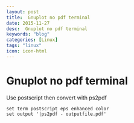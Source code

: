 ```yaml
---
layout: post
title:  Gnuplot no pdf terminal
date: 2015-11-27
desc:  Gnuplot no pdf terminal
keywords: "blog"
categories: [Linux]
tags: "linux"
icon: icon-html
---
```


# Gnuplot no pdf terminal

Use postscript then convert with ps2pdf 
    
    
    set term postscript eps enhanced color 
    set output '|ps2pdf - outputfile.pdf'
